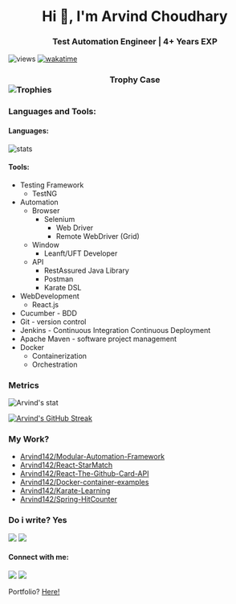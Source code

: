 

<h1 align="center">Hi 👋, I'm Arvind Choudhary  </h1>  

<h3 align="center"> Test Automation Engineer | 4+ Years EXP</h3>  


![views](https://komarev.com/ghpvc/?username=Arvind142&color=blue)    [![wakatime](https://wakatime.com/badge/user/37a8dbe7-12d0-483c-b5e7-715eec83bc07.svg)](https://wakatime.com/@37a8dbe7-12d0-483c-b5e7-715eec83bc07)

### <div align="center"> Trophy Case </div> ![Trophies](https://github-profile-trophy.vercel.app/?username=Arvind142)


### Languages and Tools:
#### Languages:
![stats](https://github-readme-stats.vercel.app/api/top-langs/?username=arvind142&langs_count=8&&show_icons=true&locale=en&layout=compact)

#### Tools:
- Testing Framework
  - TestNG
- Automation
  - Browser
    - Selenium
      - Web Driver
      - Remote WebDriver (Grid)
  - Window
    - Leanft/UFT Developer
  - API
    - RestAssured Java Library
    - Postman
    - Karate DSL
- WebDevelopment  
  -   React.js
- Cucumber - BDD
- Git - version control
- Jenkins - Continuous Integration Continuous Deployment
- Apache Maven - software project management
- Docker
  - Containerization
  - Orchestration

### Metrics

![Arvind's stat](https://github-readme-stats.vercel.app/api?username=Arvind142&show_icons=true&locale=en&hide=issues,contribs)

[![Arvind's GitHub Streak](http://github-readme-streak-stats.herokuapp.com?user=Arvind142&hide_border=true&date_format=M%20j%5B%2C%20Y%5D)](https://git.io/streak-stats)

### My Work?
- [Arvind142/Modular-Automation-Framework](https://github.com/Arvind142/Modular-Automation-Framework)
- [Arvind142/React-StarMatch](https://github.com/Arvind142/React-StarMatch)
- [Arvind142/React-The-Github-Card-API](https://github.com/Arvind142/React-The-Github-Card-API)
- [Arvind142/Docker-container-examples](https://github.com/Arvind142/Docker-container-examples)
- [Arvind142/Karate-Learning](https://github.com/Arvind142/Karate-Learning)
- [Arvind142/Spring-HitCounter](https://github.com/Arvind142/Spring-HitCounter)

### Do i write? Yes
<a href="https://arvind-choudhary.medium.com/"><img src="https://img.shields.io/badge/Medium-12100E?style=for-the-badge&logo=medium&logoColor=white"></a> <a href="https://dev.to/arvind_choudhary"><img src="https://img.shields.io/badge/dev.to-0A0A0A?style=for-the-badge&logo=devdotto&logoColor=white"></a>

#### Connect with me:

<a href="https://www.linkedin.com/in/arvind-choudhary-0b0a82171"><img src="https://img.shields.io/badge/LinkedIn-0077B5?style=for-the-badge&logo=linkedin&logoColor=white"></a> <a href="mailto:arvindchoudhary142@yahoo.in"><img src="https://img.shields.io/badge/Gmail-D14836?style=for-the-badge&logo=gmail&logoColor=white"></a>

Portfolio? [Here!](http://arvind-choudhary.herokuapp.com/)

